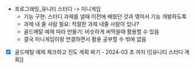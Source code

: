 
- 프로그래밍_유니티 스터디 -> 미니게임
	- 기능 구현: 스터디 과제를 낼때 이전에 배웠던 것과 엮어서 기능 개발하도록
	- 과제 내 줄 사람 필요: 적절한 과제 내줄 사람이 있나?
	- 골드메탈 예제 따라 만들기: 비슷하게 써먹을때 활용할 수 있음
	- 결국 미니게임이랑 연결하면서 활용 공부할 수 밖에 없음
- [x]  골드메탈 예제 체크하고 진도 계획 짜기 - 2024-03 초 까지
	![[유니티 스터디 계획]]